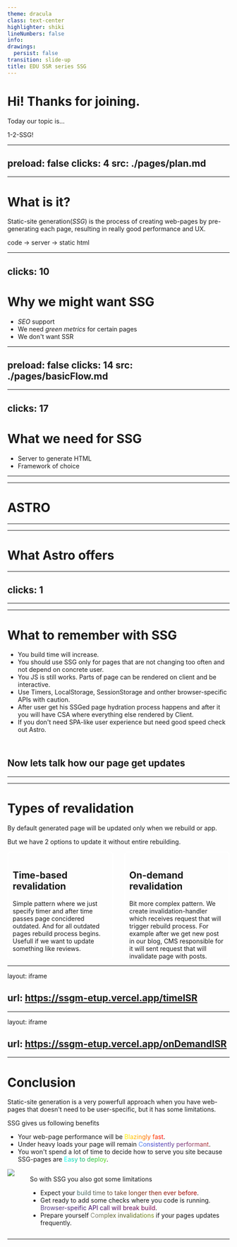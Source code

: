```yaml
---
theme: dracula
class: text-center
highlighter: shiki
lineNumbers: false
info: 
drawings:
  persist: false
transition: slide-up
title: EDU SSR series SSG
---
```

# Hi! Thanks for joining.

<v-click>

Today our topic is...

</v-click>

<v-click>

1-2-SSG!

</v-click>

---
preload: false
clicks: 4
src: ./pages/plan.md
---

---

# What is it? 

<v-click>

Static-site generation(*SSG*) is the process of creating web-pages by pre-generating each page, resulting in really good performance and UX. 

</v-click>

<v-click>
  code -> server -> static html
</v-click>

---
clicks: 10
---

# Why we might want SSG

<v-clicks>

- *SEO* support
- We need *green metrics* for certain pages
- We don't want SSR

</v-clicks>

<Crawler v-click></Crawler>

---
preload: false
clicks: 14
src: ./pages/basicFlow.md
---

---
clicks: 17
---

# What we need for SSG

<v-clicks>

- Server to generate HTML
- Framework of choice

</v-clicks>

<Frameworks v-click></Frameworks>

---
---

# ASTRO

<AstroSell/>

---
---

# What Astro offers

<AstroOffers/>

---
clicks: 1
---

<NewAstroPage/>

---
---

# What to remember with SSG

<v-clicks>

- You build time will increase. 
- You should use SSG only for pages that are not changing too often and not depend on concrete user.
- You JS is still works. Parts of page can be rendered on client and be interactive.
- Use Timers, LocalStorage, SessionStorage and onther browser-specific APIs with caution.
- After user get his SSGed page hydration process happens and after it you will have CSA where everything else rendered by Client.
- If you don't need SPA-like user experience but need good speed check out Astro. 

</v-clicks>

<v-click>

<h2 style="margin-top: 55px"> Now lets talk how our page get updates </h2>

</v-click>

---
---

# Types of revalidation

By default generated page will be updated only when we rebuild or app.

But we have 2 options to update it without entire rebuilding.

<div class="options">
  <div v-click class="option">
    <h2>Time-based revalidation</h2>
    <p>Simple pattern where we just specify timer and after time passes page concidered outdated. And for all outdated pages rebuild process begins. <br/>
    Usefull if we want to update something like reviews.</p>
  </div>
    <div v-click class="option">
    <h2>On-demand revalidation</h2>
    <p>Bit more complex pattern. We create invalidation-handler which receives request that will trigger rebuild process.
    For example after we get new post in our blog, CMS responsible for it will sent request that will invalidate page with posts.
    </p>
  </div>
</div>

<style>
  .options {
    display: grid;
    grid-template-columns: 1fr 1fr;
    align-items: center;
    justify-content: center;
    gap: 25px;
  }
  .option {
    border-radius: 8px;
    border: white 2px solid;
    padding: 10px;
    height: 220px;
  }
</style>

---
layout: iframe

url: https://ssgm-etup.vercel.app/timeISR
---
---
layout: iframe

url: https://ssgm-etup.vercel.app/onDemandISR
---
---

# Conclusion


<v-click>

Static-site generation is a very powerfull approach when you have web-pages that doesn't need to be user-specific, but it has some limitations. 

</v-click>

<v-click>

SSG gives us following benefits

</v-click>


<v-clicks>

- Your web-page performance will be <span class="blazingly-fast">Blazingly fast</span>. 
- Under heavy loads your page will remain <span class="cons-perf">Consistently performant</span>.
- You won't spend a lot of time to decide how to serve you site because SSG-pages are <span class="easy-deploy">Easy to deploy</span>.

</v-clicks>

<div class="cons">

<v-click>

<img src="/great-power.webp" class="h-40 mt-5" />

</v-click>

<div>

<v-click>

So with SSG you also got some limitations

</v-click>


<v-clicks>

- Expect your <span class="long-build">build time to take longer then ever before</span>. 
- Get ready to add some checks where you code is running. <span class="no-dynamic">Browser-speific API call will break build</span>.
- Prepare yourself <span class="hard-updates">Complex invalidations</span> if your pages updates frequently.

</v-clicks>

</div>
</div>

<style>
  .blazingly-fast {
    background: linear-gradient(90deg, rgba(255,248,0,1) 0%, rgba(255,154,0,1) 40%, rgba(255,0,0,1) 100%);
    background-clip: text;
    -webkit-background-clip: text;
    color: transparent;
  }
  .cons-perf {
    background: linear-gradient(90deg, rgba(86,149,255,1) 0%, rgba(65,65,203,1) 23%, rgba(176,51,51,1) 100%);
    background-clip: text;
    -webkit-background-clip: text;
    color: transparent;
  }
  .easy-deploy {
    background: linear-gradient(90deg, rgba(0,255,248,1) 0%, rgba(21,175,103,1) 45%, rgba(84,218,20,1) 100%);
    background-clip: text;
    -webkit-background-clip: text;
    color: transparent;
  }

  .cons {
    display: flex;
    flex-direction: row;
    align-items: flex-start;
    justify-content: flex-start;
    gap: 35px;
  }

  .long-build {
    background: linear-gradient(90deg, rgba(66,112,110,1) 0%, rgba(124,58,28,1) 45%, rgba(168,0,0,1) 100%);
    background-clip: text;
    -webkit-background-clip: text;
    color: transparent;
  }

  .no-dynamic {
    background: linear-gradient(90deg, rgba(93,71,138,1) 0%, rgba(61,14,105,1) 45%, rgba(129,7,77,1) 100%);
    background-clip: text;
    -webkit-background-clip: text;
    color: transparent;
  }

  .hard-updates {
    background: linear-gradient(90deg, rgba(137,138,124,1) 0%, rgba(83,85,26,1) 48%, rgba(124,150,34,1) 100%);
    background-clip: text;
    -webkit-background-clip: text;
    color: transparent;
  }

</style>
---